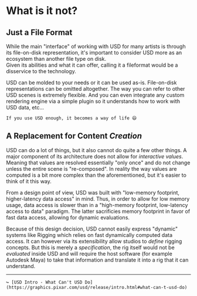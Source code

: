 # What is it not?

## Just a File Format

While the main "interface" of working with USD for many artists is through its file-on-disk representation, it's important to consider USD more as an ecosystem than another file type on disk.  
Given its abilities and what it can offer, calling it a fileformat would be a disservice to the technology.

USD can be molded to your needs or it can be used as-is. File-on-disk representations can be omitted altogether. The way you can refer to other USD scenes is extremely flexible. And you can even integrate any custom rendering engine via a simple plugin so it understands how to work with USD data, etc... 

```admonish tip title="Hot tip!"
If you use USD enough, it becomes a way of life 😄
```

## A Replacement for Content _Creation_

USD can do a lot of things, but it also cannot do quite a few other things. A major component of its architecture does not allow for _interactive values_. Meaning that values are resolved essentially "only once" and do not change unless the entire scene is "re-composed". In reality the way values are computed is a bit more complex than the aforementioned, but it's easier to think of it this way.

From a design point of view, USD was built with "low-memory footprint, higher-latency data access" in mind. Thus, in order to allow for low memory usage, data access is slower than in a "high-memory footprint, low-latency access to data" paradigm. The latter sacrificies memory footprint in favor of fast data access, allowing for dynamic evaluations.

Because of this design decision, USD cannot easily express "dynamic" systems like Rigging which relies on fast dynamically computed data access. It can however via its extensibility allow studios to _define_ rigging concepts. But this is merely a _specification_, the rig itself would not be _evaluated_ inside USD and will require the host software (for example Autodesk Maya) to take that information and translate it into a rig that it can understand.

----
```admonish note title=""
↪ [USD Intro - What Can't USD Do](https://graphics.pixar.com/usd/release/intro.html#what-can-t-usd-do)
```
